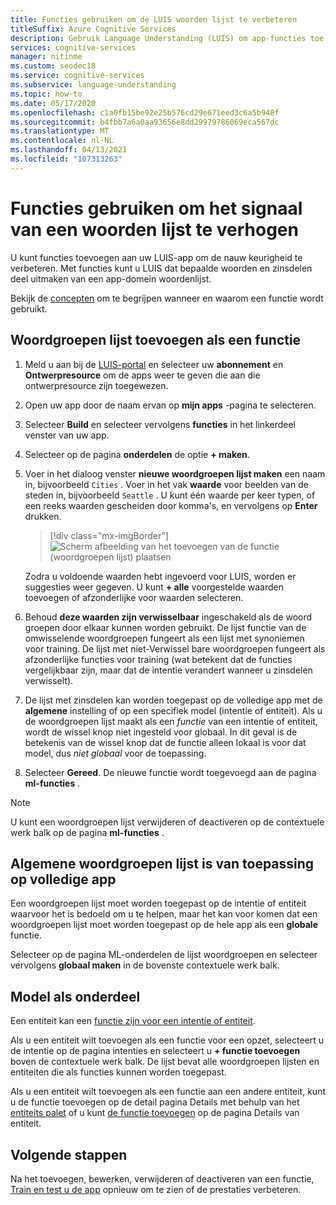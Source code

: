 ```yaml
---
title: Functies gebruiken om de LUIS woorden lijst te verbeteren
titleSuffix: Azure Cognitive Services
description: Gebruik Language Understanding (LUIS) om app-functies toe te voegen die de detectie of voor spelling van intenties en entiteiten die categorieën en patronen kunnen verbeteren
services: cognitive-services
manager: nitinme
ms.custom: seodec18
ms.service: cognitive-services
ms.subservice: language-understanding
ms.topic: how-to
ms.date: 05/17/2020
ms.openlocfilehash: c1a0fb15be92e25b576cd29e671eed3c6a5b948f
ms.sourcegitcommit: b4fbb7a6a0aa93656e8dd29979786069eca567dc
ms.translationtype: MT
ms.contentlocale: nl-NL
ms.lasthandoff: 04/13/2021
ms.locfileid: "107313263"
---
```

# <a name="use-features-to-boost-signal-of-word-list"></a>Functies gebruiken om het signaal van een woorden lijst te verhogen

U kunt functies toevoegen aan uw LUIS-app om de nauw keurigheid te verbeteren. Met functies kunt u LUIS dat bepaalde woorden en zinsdelen deel uitmaken van een app-domein woordenlijst.

Bekijk de [concepten](luis-concept-feature.md) om te begrijpen wanneer en waarom een functie wordt gebruikt.

## <a name="add-phrase-list-as-a-feature"></a>Woordgroepen lijst toevoegen als een functie

1. Meld u aan bij de [LUIS-portal](https://www.luis.ai) en selecteer uw **abonnement** en **Ontwerpresource** om de apps weer te geven die aan die ontwerpresource zijn toegewezen.
1. Open uw app door de naam ervan op **mijn apps** -pagina te selecteren.
1. Selecteer **Build** en selecteer vervolgens **functies** in het linkerdeel venster van uw app.

1. Selecteer op de pagina **onderdelen** de optie **+ maken**.

1. Voer in het dialoog venster **nieuwe woordgroepen lijst maken** een naam in, bijvoorbeeld `Cities` . Voer in het vak **waarde** voor beelden van de steden in, bijvoorbeeld `Seattle` . U kunt één waarde per keer typen, of een reeks waarden gescheiden door komma's, en vervolgens op **Enter** drukken.

    > [!div class="mx-imgBorder"]
    > ![Scherm afbeelding van het toevoegen van de functie (woordgroepen lijst) plaatsen](./media/luis-add-features/add-phrase-list-cities.png)

    Zodra u voldoende waarden hebt ingevoerd voor LUIS, worden er suggesties weer gegeven. U kunt **+ alle** voorgestelde waarden toevoegen of afzonderlijke voor waarden selecteren.

1. Behoud **deze waarden zijn verwisselbaar** ingeschakeld als de woord groepen door elkaar kunnen worden gebruikt. De lijst functie van de omwisselende woordgroepen fungeert als een lijst met synoniemen voor training. De lijst met niet-Verwissel bare woordgroepen fungeert als afzonderlijke functies voor training (wat betekent dat de functies vergelijkbaar zijn, maar dat de intentie verandert wanneer u zinsdelen verwisselt).

1. De lijst met zinsdelen kan worden toegepast op de volledige app met de **algemene** instelling of op een specifiek model (intentie of entiteit). Als u de woordgroepen lijst maakt als een _functie_ van een intentie of entiteit, wordt de wissel knop niet ingesteld voor globaal. In dit geval is de betekenis van de wissel knop dat de functie alleen lokaal is voor dat model, dus _niet globaal_ voor de toepassing.

1. Selecteer **Gereed**. De nieuwe functie wordt toegevoegd aan de pagina **ml-functies** .

<a name="edit-phrase-list"></a>
<a name="delete-phrase-list"></a>
<a name="deactivate-phrase-list"></a>


> [!Note]
> U kunt een woordgroepen lijst verwijderen of deactiveren op de contextuele werk balk op de pagina **ml-functies** .

## <a name="global-phrase-list-applies-to-entire-app"></a>Algemene woordgroepen lijst is van toepassing op volledige app

Een woordgroepen lijst moet worden toegepast op de intentie of entiteit waarvoor het is bedoeld om u te helpen, maar het kan voor komen dat een woordgroepen lijst moet worden toegepast op de hele app als een **globale** functie.

Selecteer op de pagina ML-onderdelen de lijst woordgroepen en selecteer vervolgens **globaal maken** in de bovenste contextuele werk balk.

## <a name="model-as-a-feature"></a>Model als onderdeel

Een entiteit kan een [functie zijn voor een intentie of entiteit](luis-concept-feature.md).

Als u een entiteit wilt toevoegen als een functie voor een opzet, selecteert u de intentie op de pagina intenties en selecteert u **+ functie toevoegen** boven de contextuele werk balk. De lijst bevat alle woordgroepen lijsten en entiteiten die als functies kunnen worden toegepast.

Als u een entiteit wilt toevoegen als een functie aan een andere entiteit, kunt u de functie toevoegen op de detail pagina Details met behulp van het [entiteits palet](label-entity-example-utterance.md#adding-entity-as-a-feature-from-the-entity-palette) of u kunt [de functie toevoegen](luis-how-to-add-entities.md#add-a-feature-to-a-machine-learned-entity) op de pagina Details van entiteit.

## <a name="next-steps"></a>Volgende stappen

Na het toevoegen, bewerken, verwijderen of deactiveren van een functie, [Train en test u de app](luis-interactive-test.md) opnieuw om te zien of de prestaties verbeteren.

